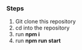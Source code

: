 ### Steps
1. Git clone this repository
2. cd into the repository
3. run **npm i**
4. run **npm run start**


